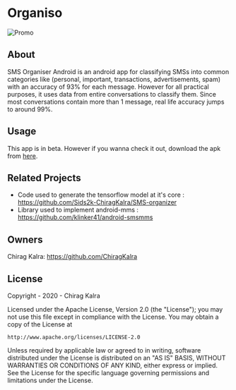 # Organiso
![Promo](https://raw.githubusercontent.com/ChiragKalra/Organiso/blob/master/logo.png)

## About
SMS Organiser Android is an android app for classifying SMSs into common categories like (personal, important, transactions, advertisements, spam) with an accuracy of 93% for each message. 
However for all practical purposes, it uses data from entire conversations to classify them. Since most conversations contain more than 1 message, real life accuracy jumps to around 99%. 

## Usage
This app is in beta. However if you wanna check it out, download the apk from [here](https://github.com/ChiragKalra/sms-organiser-android/releases/download/beta-1/app-release.apk).

## Related Projects
* Code used to generate the tensorflow model at it's core : https://github.com/Sids2k-ChiragKalra/SMS-organizer
* Library used to implement android-mms : https://github.com/klinker41/android-smsmms

## Owners
Chirag Kalra: https://github.com/ChiragKalra

## License
Copyright - 2020 - Chirag Kalra

Licensed under the Apache License, Version 2.0 (the "License");
you may not use this file except in compliance with the License.
You may obtain a copy of the License at

    http://www.apache.org/licenses/LICENSE-2.0

Unless required by applicable law or agreed to in writing, software
distributed under the License is distributed on an "AS IS" BASIS,
WITHOUT WARRANTIES OR CONDITIONS OF ANY KIND, either express or implied.
See the License for the specific language governing permissions and
limitations under the License.
